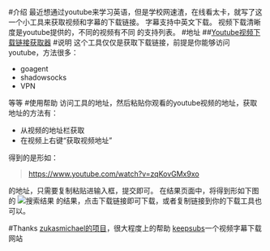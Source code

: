 #介绍
最近想通过youtube来学习英语，但是学校网速渣，在线看太卡，就写了这一个小工具来获取视频和字幕的下载链接。
字幕支持中英文下载。
视频下载清晰度是youtube提供的，不同的视频有不同 的支持列表。
#地址
##[Youtube视频下载链接获取器][1]
#说明
这个工具仅仅是获取下载链接，前提是你能够访问youtube，方法很多：

+ goagent
+ shadowsocks
+ VPN

等等
#使用帮助
访问工具的地址，然后粘贴你观看的youtube视频的地址，获取地址的方法有：

+ 从视频的地址栏获取
+ 在视频上右键“获取视频地址”

得到的是形如：
>https://www.youtube.com/watch?v=zqKovGMx9xo

的地址，只需要复制粘贴进输入框，提交即可。
在结果页面中，将得到形如下图的
![搜索结果][4]
的结果，点击下载链接即可下载，或者复制链接到你的下载工具也可以。

#Thanks
[zukasmichael的项目][2]，很大程度上的帮助
[keepsubs][3]一个视频字幕下载网站

[1]: http://youtube.findspace.name/  "YoutubeDownloadLink"
[2]: https://github.com/zukasmichael/youtube-downloader "github上的一个项目"
[3]: http://keepsubs.com/ "youtube字幕"
[4]: http://www.findspace.name/wp-content/uploads/2015/06/YoutubeDownloadLinks.jpg 